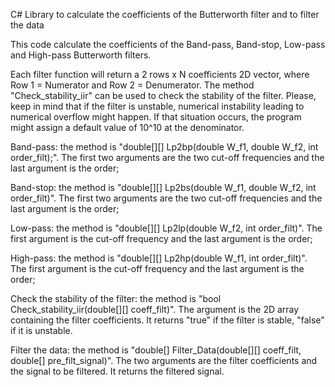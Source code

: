 C# Library to calculate the coefficients of the Butterworth filter and to filter the data

This code calculate the coefficients of the Band-pass, Band-stop, Low-pass and High-pass Butterworth filters. 

Each filter function will return a 2 rows x N coefficients 2D vector, where Row 1 = Numerator and Row 2 = Denumerator. The method "Check_stability_iir" can be used to check the stability of the filter. Please, keep in mind that if the filter is unstable, numerical instability leading to numerical overflow might happen. If that situation occurs, the program might assign a default value of 10^10 at the denominator.

Band-pass: the method is "double[][] Lp2bp(double W_f1, double W_f2, int order_filt);". The first two arguments are the two cut-off frequencies and the last argument is the order;

Band-stop: the method is "double[][] Lp2bs(double W_f1, double W_f2, int order_filt)". The first two arguments are the two cut-off frequencies and the last argument is the order;

Low-pass: the method is "double[][] Lp2lp(double W_f2, int order_filt)". The first argument is the cut-off frequency and the last argument is the order;

High-pass: the method is "double[][] Lp2hp(double W_f1, int order_filt)". The first argument is the cut-off frequency and the last argument is the order;

Check the stability of the filter: the method is "bool Check_stability_iir(double[][] coeff_filt)". The argument is the 2D array containing the filter coefficients. It returns "true" if the filter is stable, "false" if it is unstable.

Filter the data: the method is "double[] Filter_Data(double[][] coeff_filt, double[] pre_filt_signal)". The two arguments are the filter coefficients and the signal to be filtered. It returns the filtered signal.
